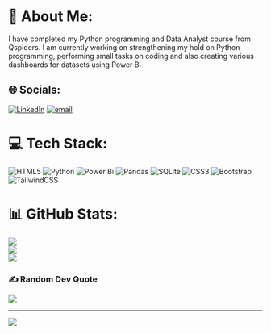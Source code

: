 # 💫 About Me:
I have completed my Python programming and Data Analyst course from Qspiders. I am currently working on strengthening my hold on Python programming, performing small tasks on coding and also creating various dashboards for datasets using Power Bi 


## 🌐 Socials:
[![LinkedIn](https://img.shields.io/badge/LinkedIn-%230077B5.svg?logo=linkedin&logoColor=white)](https://linkedin.com/in/https://www.linkedin.com/in/hetsi-parmar-6409982b8) [![email](https://img.shields.io/badge/Email-D14836?logo=gmail&logoColor=white)](mailto:parmarhetsi377@gmail.com) 

# 💻 Tech Stack:
![HTML5](https://img.shields.io/badge/html5-%23E34F26.svg?style=for-the-badge&logo=html5&logoColor=white) ![Python](https://img.shields.io/badge/python-3670A0?style=for-the-badge&logo=python&logoColor=ffdd54) ![Power Bi](https://img.shields.io/badge/power_bi-F2C811?style=for-the-badge&logo=powerbi&logoColor=black) ![Pandas](https://img.shields.io/badge/pandas-%23150458.svg?style=for-the-badge&logo=pandas&logoColor=white) ![SQLite](https://img.shields.io/badge/sqlite-%2307405e.svg?style=for-the-badge&logo=sqlite&logoColor=white) ![CSS3](https://img.shields.io/badge/css3-%231572B6.svg?style=for-the-badge&logo=css3&logoColor=white) ![Bootstrap](https://img.shields.io/badge/bootstrap-%238511FA.svg?style=for-the-badge&logo=bootstrap&logoColor=white) ![TailwindCSS](https://img.shields.io/badge/tailwindcss-%2338B2AC.svg?style=for-the-badge&logo=tailwind-css&logoColor=white)
# 📊 GitHub Stats:
![](https://github-readme-stats.vercel.app/api?username=hxparmar&theme=radical&hide_border=false&include_all_commits=false&count_private=false)<br/>
![](https://nirzak-streak-stats.vercel.app/?user=hxparmar&theme=radical&hide_border=false)<br/>
![](https://github-readme-stats.vercel.app/api/top-langs/?username=hxparmar&theme=radical&hide_border=false&include_all_commits=false&count_private=false&layout=compact)

### ✍️ Random Dev Quote
![](https://quotes-github-readme.vercel.app/api?type=horizontal&theme=radical)

---
[![](https://visitcount.itsvg.in/api?id=hxparmar&icon=6&color=5)](https://visitcount.itsvg.in)

<!-- Proudly created with GPRM ( https://gprm.itsvg.in ) -->
